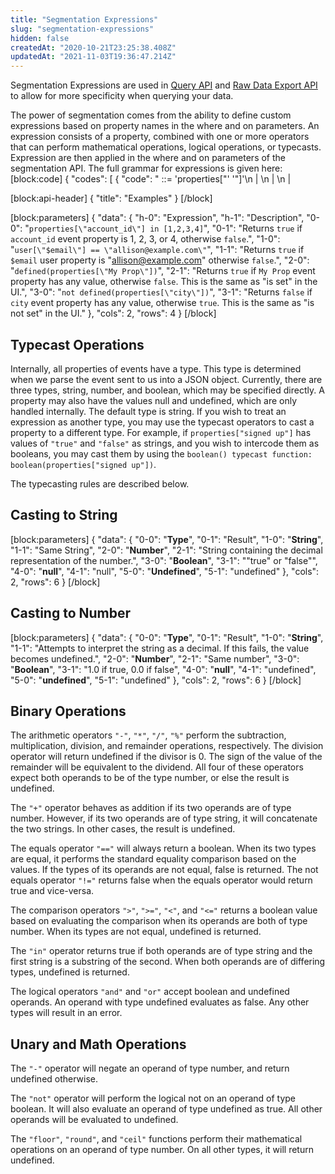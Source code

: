 ```yaml
---
title: "Segmentation Expressions"
slug: "segmentation-expressions"
hidden: false
createdAt: "2020-10-21T23:25:38.408Z"
updatedAt: "2021-11-03T19:36:47.214Z"
---
```

Segmentation Expressions are used in [Query API](ref:query-api) and [Raw Data Export API](raw-data-export-api) to allow for more specificity when querying your data.

The power of segmentation comes from the ability to define custom expressions based on property names in the where and on parameters. An expression consists of a property, combined with one or more operators that can perform mathematical operations, logical operations, or typecasts. Expression are then applied in the where and on parameters of the segmentation API. The full grammar for expressions is given here:
[block:code]
{
  "codes": [
    {
      "code": "<expression> ::= 'properties[\"' <property> '\"]'\n                | <expression> <binary op> <expression>\n                | <unary op> <expression>\n                | <math op> '(' <expression> ')'\n                | <typecast op> '(' <expression> ')'\n                | '(' <expression> ')'\n                | <boolean literal>\n                | <numeric literal>\n                | <string literal>\n  <binary op> ::= '+' | '-' | '*' | '/' | '%' | '==' | '!=' |\n                  '>' | '>=' | '<' | '<=' | 'in' | 'and' | 'or'\n   <unary op> ::= '-' | 'not'\n    <math op> ::= 'floor' | 'round' | 'ceil'\n<typecast op> ::= 'boolean' | 'number' | 'string'\n   <property> ::= 'properties[\"' <property name> '\"]'",
      "language": "text",
      "name": "Expression Syntax"
    }
  ]
}
[/block]

[block:api-header]
{
  "title": "Examples"
}
[/block]

[block:parameters]
{
  "data": {
    "h-0": "Expression",
    "h-1": "Description",
    "0-0": "`properties[\"account_id\"] in [1,2,3,4]`",
    "0-1": "Returns `true` if `account_id` event property is 1, 2, 3, or 4, otherwise `false`.",
    "1-0": "`user[\"$email\"] == \"allison@example.com\"`",
    "1-1": "Returns `true` if `$email` user property is \"allison@example.com\" otherwise `false`.",
    "2-0": "`defined(properties[\"My Prop\"])`",
    "2-1": "Returns `true` if `My Prop` event property has any value, otherwise `false`. This is the same as \"is set\" in the UI.",
    "3-0": "`not defined(properties[\"city\"])`",
    "3-1": "Returns `false` if `city` event property has any value, otherwise `true`. This is the same as \"is not set\" in the UI."
  },
  "cols": 2,
  "rows": 4
}
[/block]
## Typecast Operations

Internally, all properties of events have a type. This type is determined when we parse the event sent to us into a JSON object. Currently, there are three types, string, number, and boolean, which may be specified directly. A property may also have the values null and undefined, which are only handled internally. The default type is string. If you wish to treat an expression as another type, you may use the typecast operators to cast a property to a different type. For example, if `properties["signed up"]` has values of `"true"` and `"false"` as strings, and you wish to intercode them as booleans, you may cast them by using the `boolean() typecast function: boolean(properties["signed up"])`.

The typecasting rules are described below.

## Casting to String
[block:parameters]
{
  "data": {
    "0-0": "**Type**",
    "0-1": "Result",
    "1-0": "**String**",
    "1-1": "Same String",
    "2-0": "**Number**",
    "2-1": "String containing the decimal representation of the number.",
    "3-0": "**Boolean**",
    "3-1": "\"true\" or \"false\"",
    "4-0": "**null**",
    "4-1": "null",
    "5-0": "**Undefined**",
    "5-1": "undefined"
  },
  "cols": 2,
  "rows": 6
}
[/block]
## Casting to Number
[block:parameters]
{
  "data": {
    "0-0": "**Type**",
    "0-1": "Result",
    "1-0": "**String**",
    "1-1": "Attempts to interpret the string as a decimal. If this fails, the value becomes undefined.",
    "2-0": "**Number**",
    "2-1": "Same number",
    "3-0": "**Boolean**",
    "3-1": "1.0 if true, 0.0 if false",
    "4-0": "**null**",
    "4-1": "undefined",
    "5-0": "**undefined**",
    "5-1": "undefined"
  },
  "cols": 2,
  "rows": 6
}
[/block]
## Binary Operations

The arithmetic operators `"-"`, `"*"`, `"/"`, `"%"` perform the subtraction, multiplication, division, and remainder operations, respectively. The division operator will return undefined if the divisor is 0. The sign of the value of the remainder will be equivalent to the dividend. All four of these operators expect both operands to be of the type number, or else the result is undefined.

The `"+"` operator behaves as addition if its two operands are of type number. However, if its two operands are of type string, it will concatenate the two strings. In other cases, the result is undefined.

The equals operator `"=="` will always return a boolean. When its two types are equal, it performs the standard equality comparison based on the values. If the types of its operands are not equal, false is returned. The not equals operator `"!="` returns false when the equals operator would return true and vice-versa.

The comparison operators `">"`, `">="`, `"<"`, and `"<="` returns a boolean value based on evaluating the comparison when its operands are both of type number. When its types are not equal, undefined is returned.

The `"in"` operator returns true if both operands are of type string and the first string is a substring of the second. When both operands are of differing types, undefined is returned.

The logical operators `"and"` and `"or"` accept boolean and undefined operands. An operand with type undefined evaluates as false. Any other types will result in an error.

## Unary and Math Operations

The `"-"` operator will negate an operand of type number, and return undefined otherwise.

The `"not"` operator will perform the logical not on an operand of type boolean. It will also evaluate an operand of type undefined as true. All other operands will be evaluated to undefined.

The `"floor"`, `"round"`, and `"ceil"` functions perform their mathematical operations on an operand of type number. On all other types, it will return undefined.